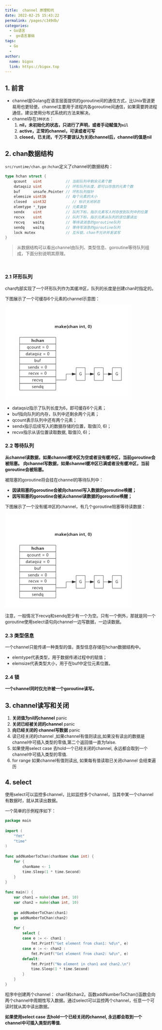 ```yaml
---
title:  channel 原理和坑
date: 2022-02-25 15:43:22
permalink: /pages/c349db/
categories:
  - Go语言
  -  go语言基础
tags:
  - Go
  - 
author: 
  name: bigox
  link: https://bigox.top
---
```

## 1. 前言

- channel是Golang在语言层面提供的goroutine间的通信方式，比Unix管道更易用也更轻便。channel主要用于进程内各goroutine间通信，如果需要跨进程通信，建议使用分布式系统的方法来解决。
- channel存在`3种状态`：
  1. **nil，未初始化的状态，只进行了声明，或者手动赋值为`nil`**
  2. **active，正常的channel，可读或者可写**
  3. **closed，已关闭，千万不要误认为关闭channel后，channel的值是nil**

## 2. chan数据结构

`src/runtime/chan.go:hchan`定义了channel的数据结构：

```go
type hchan struct {
    qcount   uint           // 当前队列中剩余元素个数
    dataqsiz uint           // 环形队列长度，即可以存放的元素个数
    buf      unsafe.Pointer // 环形队列指针
    elemsize uint16         // 每个元素的大小
    closed   uint32            // 标识关闭状态
    elemtype *_type         // 元素类型
    sendx    uint           // 队列下标，指示元素写入时存放到队列中的位置
    recvx    uint           // 队列下标，指示元素从队列的该位置读出
    recvq    waitq          // 等待读消息的goroutine队列
    sendq    waitq          // 等待写消息的goroutine队列
    lock mutex              // 互斥锁，chan不允许并发读写
}
```

> 从数据结构可以看出channel由队列、类型信息、goroutine等待队列组成，下面分别说明其原理。

​	

### 2.1 环形队列

chan内部实现了一个环形队列作为其缓冲区，队列的长度是创建chan时指定的。

下图展示了一个可缓存6个元素的channel示意图：

![null](https://raw.githubusercontent.com/daniuEvan/pictrues/main/Typora/m_f48c37e012c38de53aeb532c993b6d2d_r.png)

- dataqsiz指示了队列长度为6，即可缓存6个元素；
- buf指向队列的内存，队列中还剩余两个元素；
- qcount表示队列中还有两个元素；
- sendx指示后续写入的数据存储的位置，取值[0, 6)；
- recvx指示从该位置读取数据, 取值[0, 6)；

### 2.2 等待队列

**从channel读数据，如果channel缓冲区为空或者没有缓冲区，当前goroutine会被阻塞。**
**向channel写数据，如果channel缓冲区已满或者没有缓冲区，当前goroutine会被阻塞。**

被阻塞的goroutine将会挂在channel的等待队列中：

- **因读阻塞的goroutine会被向channel写入数据的goroutine唤醒；**
- **因写阻塞的goroutine会被从channel读数据的goroutine唤醒；**

下图展示了一个没有缓冲区的channel，有几个goroutine阻塞等待读数据：

![null](https://raw.githubusercontent.com/daniuEvan/pictrues/main/Typora/m_f48c37e012c38de53aeb532c993b6d2d_r.png)

注意，一般情况下recvq和sendq至少有一个为空。只有一个例外，那就是同一个goroutine使用select语句向channel一边写数据，一边读数据。

### 2.3 类型信息

一个channel只能传递一种类型的值，类型信息存储在hchan数据结构中。

- elemtype代表类型，用于数据传递过程中的赋值；
- elemsize代表类型大小，用于在buf中定位元素位置。

### 2.4 锁

**一个channel同时仅允许被一个goroutine读写。**

## 3. channel读写和关闭

1. **关闭值为nil的channel**   panic
2. **关闭已经被关闭的channel**  panic
3. **向已经关闭的 channel写数据**  panic
4. 读已经关闭的channel ,如果channel有值则读出,如果没有读出的数据是 channel中可插入类型的零值,第二个返回值一直为false.
5. 如果使用select case 去hold一个已经关闭的channel, 永远都会取到一个channel中可插入类型的零值.
6. for range 如果channel有值则读出, 如果每有值读取已关闭channel 会结束遍历

## 4. select

使用select可以监控多channel，比如监控多个channel，当其中某一个channel有数据时，就从其读出数据。

一个简单的示例程序如下：

```go
package main

import (
    "fmt"
    "time"
)

func addNumberToChan(chanName chan int) {
    for {
        chanName <- 1
        time.Sleep(1 * time.Second)
    }
}

func main() {
    var chan1 = make(chan int, 10)
    var chan2 = make(chan int, 10)

    go addNumberToChan(chan1)
    go addNumberToChan(chan2)

    for {
        select {
        case e := <- chan1 :
            fmt.Printf("Get element from chan1: %d\n", e)
        case e := <- chan2 :
            fmt.Printf("Get element from chan2: %d\n", e)
        default:
            fmt.Printf("No element in chan1 and chan2.\n")
            time.Sleep(1 * time.Second)
        }
    }
}
```

程序中创建两个channel： chan1和chan2。函数addNumberToChan()函数会向两个channel中周期性写入数据。通过select可以监控两个channel，任意一个可读时就从其中读出数据。

**如果使用select case 去hold一个已经关闭的channel, 永远都会取到一个channel中可插入类型的零值.**